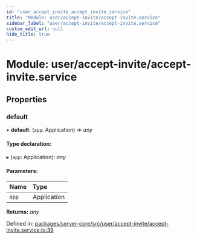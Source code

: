 ```yaml
---
id: "user_accept_invite_accept_invite_service"
title: "Module: user/accept-invite/accept-invite.service"
sidebar_label: "user/accept-invite/accept-invite.service"
custom_edit_url: null
hide_title: true
---
```


# Module: user/accept-invite/accept-invite.service

## Properties

### default

• **default**: (`app`: Application) => *any*

#### Type declaration:

▸ (`app`: Application): *any*

#### Parameters:

Name | Type |
:------ | :------ |
`app` | Application |

**Returns:** *any*

Defined in: [packages/server-core/src/user/accept-invite/accept-invite.service.ts:39](https://github.com/xr3ngine/xr3ngine/blob/a16a45d7e/packages/server-core/src/user/accept-invite/accept-invite.service.ts#L39)
